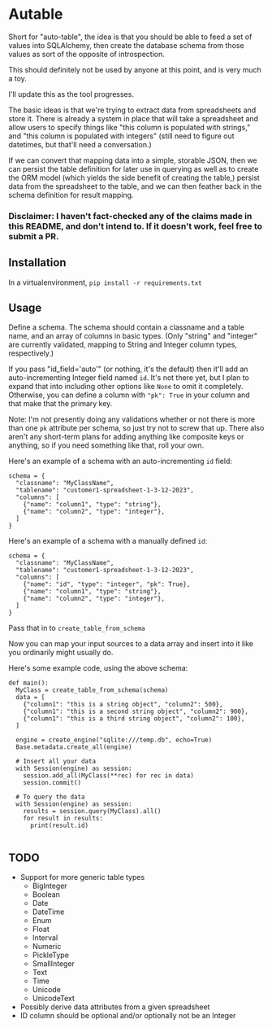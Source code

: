 # Autable

Short for "auto-table", the idea is that you should be able to feed a set of values
into SQLAlchemy, then create the database schema from those values as sort of the opposite of introspection.

This should definitely not be used by anyone at this point, and is very much a toy.

I'll update this as the tool progresses.

The basic ideas is that we're trying to extract data from spreadsheets and store it. There is already a system in place that will take a spreadsheet and allow users to specify things like "this column is populated with strings," and "this column is populated with integers" (still need to figure out datetimes, but that'll need a conversation.)

If we can convert that mapping data into a simple, storable JSON, then we can persist the table definition for later use in querying as well as to create the ORM model (which yields the side benefit of creating the table,) persist data from the spreadsheet to the table, and we can then feather back in the schema definition for result mapping. 

### Disclaimer: I haven't fact-checked any of the claims made in this README, and don't intend to. If it doesn't work, feel free to submit a PR. 

## Installation

In a virtualenvironment, `pip install -r requirements.txt`

## Usage

Define a schema. The schema should contain a classname and a table name, and an array of columns in basic types. (Only "string" and "integer" are currently validated, mapping to String and Integer column types, respectively.)

If you pass "id_field='auto'" (or nothing, it's the default) then it'll add an auto-incrementing Integer field named `id`. It's not there yet, but I plan to expand that into including other options like `None` to omit it completely. Otherwise, you can define a column with `"pk": True` in your column and that make that the primary key. 

Note: I'm not presently doing any validations whether or not there is more than one `pk` attribute per schema, so just try not to screw that up. There also aren't any short-term plans for adding anything like composite keys or anything, so if you need something like that, roll your own. 


Here's an example of a schema with an auto-incrementing `id` field:

```
schema = {
  "classname": "MyClassName",
  "tablename": "customer1-spreadsheet-1-3-12-2023",
  "columns": [
    {"name": "column1", "type": "string"},
    {"name": "column2", "type": "integer"},
  ]
}
```

Here's an example of a schema with a manually defined `id`:

```
schema = {
  "classname": "MyClassName",
  "tablename": "customer1-spreadsheet-1-3-12-2023",
  "columns": [
    {"name": "id", "type": "integer", "pk": True},
    {"name": "column1", "type": "string"},
    {"name": "column2", "type": "integer"},
  ]
}
```

Pass that in to `create_table_from_schema`

Now you can map your input sources to a data array and insert into it like you ordinarily might usually do. 

Here's some example code, using the above schema: 

```
def main():
  MyClass = create_table_from_schema(schema)
  data = [
    {"column1": "this is a string object", "column2": 500},
    {"column1": "this is a second string object", "column2": 900},
    {"column1": "this is a third string object", "column2": 100},
  ]

  engine = create_engine("sqlite:///temp.db", echo=True)
  Base.metadata.create_all(engine)
 
  # Insert all your data
  with Session(engine) as session:
    session.add_all(MyClass(**rec) for rec in data)
    session.commit()

  # To query the data
  with Session(engine) as session:
    results = session.query(MyClass).all()
    for result in results:
      print(result.id)
  
```

## TODO

* Support for more generic table types
  - BigInteger
  - Boolean
  - Date
  - DateTime
  - Enum
  - Float
  - Interval
  - Numeric 
  - PickleType 
  - SmallInteger 
  - Text 
  - Time 
  - Unicode 
  - UnicodeText 
* Possibly derive data attributes from a given spreadsheet 
* ID column should be optional and/or optionally not be an Integer
